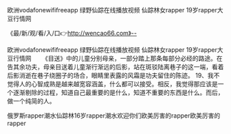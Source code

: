 欧洲vodafonewififreeapp
绿野仙踪在线播放视频
仙踪林女rapper
19岁rapper大豆行情网


《最/新/观/看/入/口👉http://wencao66.com》--

欧洲vodafonewififreeapp
绿野仙踪在线播放视频
仙踪林女rapper
19岁rapper大豆行情网
　　《目送》中的儿童分别母亲，一部分踏上那条每部分必经的路途。在告其余功夫，母亲目送着儿童渐行渐远的后影，站在斑驳陆离巷子的这一端，看着后影消逝在巷子绕圈子的场合，眼睛里表露的风霜是功夫留住的陈迹。
	19、我不觉得人的心智成熟是越来越宽容涵盖，什么都可以接受。相反，我觉得那应该是一个逐渐剔除的过程，知道自己最重要的是什么，知道不重要的东西是什么。而后，做一个纯简的人。





俄罗斯rapper潮水仙踪林16岁rapper潮水欢迎你们欧美厉害的rapper欧美厉害的rapper
